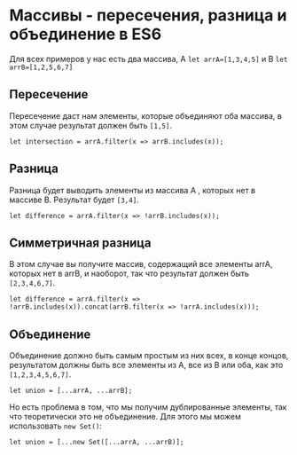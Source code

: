 # Массивы - пересечения, разница и объединение в ES6

Для всех примеров у нас есть два массива, A `let arrA=[1,3,4,5]` и  B `let arrB=[1,2,5,6,7]`

## Пересечение
Пересечение даст нам элементы, которые объединяют оба массива, в этом случае результат должен быть `[1,5]`.

`let intersection = arrA.filter(x => arrB.includes(x));`

## Разница
Разница будет выводить элементы из массива A , которых нет в массиве B. Результат будет `[3,4]`.

`let difference = arrA.filter(x => !arrB.includes(x));`

## Симметричная разница
В этом случае вы получите массив, содержащий все элементы arrA, которых нет в arrB, и наоборот, так что результат должен быть `[2,3,4,6,7]`.

`let difference = arrA.filter(x => !arrB.includes(x)).concat(arrB.filter(x => !arrA.includes(x)));`

## Объединение
Объединение должно быть самым простым из них всех, в конце концов, результатом должны быть все элементы из A, все из B или оба, как это `[1,2,3,4,5,6,7]`.

`let union = [...arrA, ...arrB];`

Но есть проблема в том, что мы получим дублированные элементы, так что теоретически это не объединение. Для этого мы можем использовать `new Set()`:

`let union = [...new Set([...arrA, ...arrB)];`
